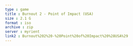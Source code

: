 ```yaml
---
type : game
title : Burnout 2 - Point of Impact (USA)
size : 2.1 G
format : iso
archive : zip
server : myrient
link2 : Burnout%202%20-%20Point%20of%20Impact%20%28USA%29
---
```

